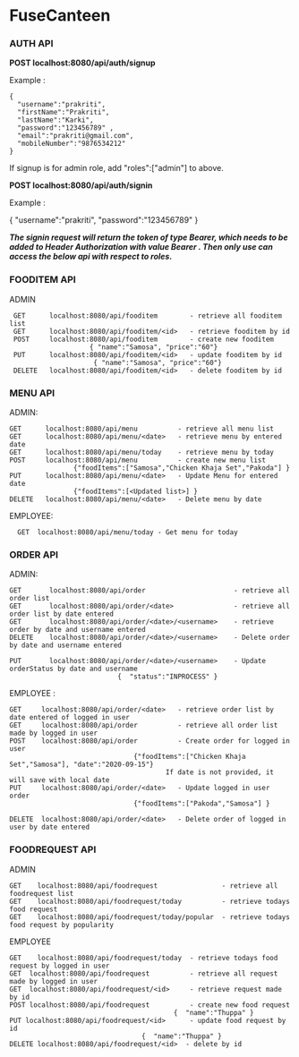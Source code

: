 # FuseCanteen 

<h3>AUTH API</h3>

 <b>POST  localhost:8080/api/auth/signup</b>
 
   Example : 
   
    {
      "username":"prakriti",
      "firstName":"Prakriti",
      "lastName":"Karki",
      "password":"123456789" ,
      "email":"prakriti@gmail.com",
      "mobileNumber":"9876534212"
    }

If signup is for admin role, add "roles":["admin"] to above.

<b> POST  localhost:8080/api/auth/signin </b> 
 
 Example : 
 
  {
    "username":"prakriti",
    "password":"123456789"
  }

<b><i>The signin request will return the token of type Bearer, which needs to be added to Header Authorization with value Bearer <token>. Then only use can access the below api with respect to roles.</i></b>

 <h3>FOODITEM API</h3> 
 
 ADMIN

     GET      localhost:8080/api/fooditem        - retrieve all fooditem list
     GET      localhost:8080/api/fooditem/<id>   - retrieve fooditem by id 
     POST     localhost:8080/api/fooditem        - create new fooditem
						{ "name":"Samosa", "price":"60"}
     PUT      localhost:8080/api/fooditem/<id>   - update fooditem by id
						 { "name":"Samosa", "price":"60"}
     DELETE   localhost:8080/api/fooditem/<id>   - delete fooditem by id  
     

 <h3>MENU API</h3> 

 ADMIN:
 

    GET      localhost:8080/api/menu          - retrieve all menu list
    GET      localhost:8080/api/menu/<date>   - retrieve menu by entered date
    GET      localhost:8080/api/menu/today    - retrieve menu by today
    POST     localhost:8080/api/menu          - create new menu list
                    {"foodItems":["Samosa","Chicken Khaja Set","Pakoda"] } 
    PUT      localhost:8080/api/menu/<date>   - Update Menu for entered date 
                    {"foodItems":[<Updated list>] } 
    DELETE   localhost:8080/api/menu/<date>   - Delete menu by date
 
 
 EMPLOYEE:

      GET  localhost:8080/api/menu/today - Get menu for today

<h3>ORDER API</h3> 

 ADMIN:
 
    GET       localhost:8080/api/order                      - retrieve all order list
    GET       localhost:8080/api/order/<date>               - retrieve all order list by date entered
    GET       localhost:8080/api/order/<date>/<username>    - retrieve order by date and username entered
    DELETE    localhost:8080/api/order/<date>/<username>    - Delete order by date and username entered
    
    PUT       localhost:8080/api/order/<date>/<username>    - Update orderStatus by date and username
    						   {  "status":"INPROCESS" }
   
 EMPLOYEE : 

    GET	    localhost:8080/api/order/<date>   - retrieve order list by date entered of logged in user
    GET     localhost:8080/api/order          - retrieve all order list made by logged in user
    POST    localhost:8080/api/order          - Create order for logged in user 
                                   {"foodItems":["Chicken Khaja Set","Samosa"], "date":"2020-09-15"}
				                           If date is not provided, it will save with local date
    PUT     localhost:8080/api/order/<date>   - Update logged in user order    
                                   {"foodItems":["Pakoda","Samosa"] }
                                 
    DELETE  localhost:8080/api/order/<date>   - Delete order of logged in user by date entered

<h3>FOODREQUEST API</h3>


 ADMIN

    GET    localhost:8080/api/foodrequest                - retrieve all foodrequest list
    GET    localhost:8080/api/foodrequest/today          - retrieve todays food request
    GET    localhost:8080/api/foodrequest/today/popular  - retrieve todays food request by popularity
 
 EMPLOYEE

    GET    localhost:8080/api/foodrequest/today  - retrieve todays food request by logged in user
    GET  localhost:8080/api/foodrequest          - retrieve all request made by logged in user
    GET  localhost:8080/api/foodrequest/<id>     - retrieve request made by id
    POST localhost:8080/api/foodrequest          - create new food request
 					                         {  "name":"Thuppa" }
    PUT localhost:8080/api/foodrequest/<id>      - update food request by id
                                     {  "name":"Thuppa" }
    DELETE localhost:8080/api/foodrequest/<id>  - delete by id
